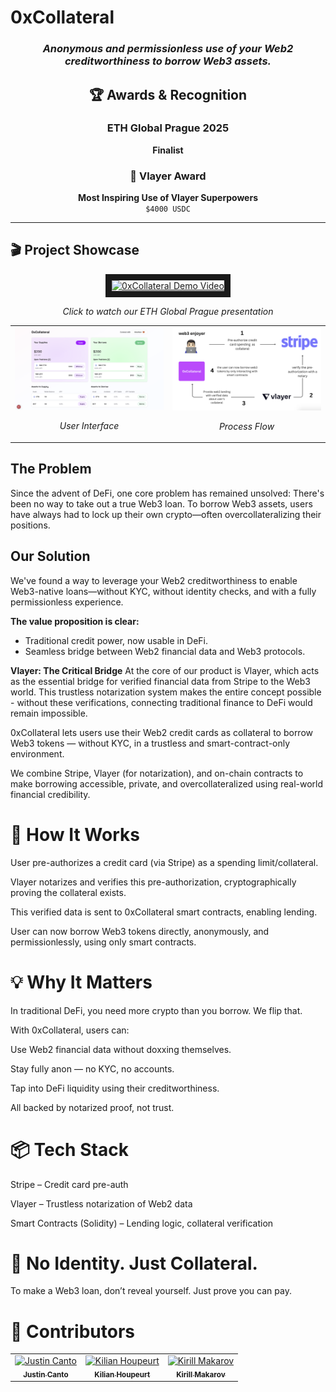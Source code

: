 # 0xCollateral

<div align="center">

<h3><em>Anonymous and permissionless use of your Web2 creditworthiness to borrow Web3 assets.</em></h3>

## 🏆 Awards & Recognition

### ETH Global Prague 2025
**Finalist**

### 🥇 Vlayer Award
**Most Inspiring Use of Vlayer Superpowers**  
`$4000 USDC`

---

</div>

## 🎬 Project Showcase
<div align="center">
  <a href="https://www.youtube.com/watch?v=rREcxijjG7o&t=5923s" target="_blank">
    <img src="https://img.youtube.com/vi/rREcxijjG7o/0.jpg" alt="0xCollateral Demo Video" width="560" height="315" border="10" />
  </a>
  <p><i>Click to watch our ETH Global Prague presentation</i></p>
</div>

<div align="center">
  <table>
    <tr>
      <td width="50%">
        <img src="images/ui.png" alt="UI Interface" width="100%" />
        <p align="center"><i>User Interface</i></p>
      </td>
      <td width="50%">
        <img src="images/flow.png" alt="Process Flow" width="100%" />
        <p align="center"><i>Process Flow</i></p>
      </td>
    </tr>
  </table>
</div>

## The Problem
Since the advent of DeFi, one core problem has remained unsolved:
There's been no way to take out a true Web3 loan. To borrow Web3 assets, users have always had to lock up their own crypto—often overcollateralizing their positions.

## Our Solution
We've found a way to leverage your Web2 creditworthiness to enable Web3-native loans—without KYC, without identity checks, and with a fully permissionless experience.

**The value proposition is clear:**
- Traditional credit power, now usable in DeFi.
- Seamless bridge between Web2 financial data and Web3 protocols.

**Vlayer: The Critical Bridge**
At the core of our product is Vlayer, which acts as the essential bridge for verified financial data from Stripe to the Web3 world. This trustless notarization system makes the entire concept possible - without these verifications, connecting traditional finance to DeFi would remain impossible.

0xCollateral lets users use their Web2 credit cards as collateral to borrow Web3 tokens — without KYC, in a trustless and smart-contract-only environment.

We combine Stripe, Vlayer (for notarization), and on-chain contracts to make borrowing accessible, private, and overcollateralized using real-world financial credibility.

# 🔄 How It Works
User pre-authorizes a credit card (via Stripe) as a spending limit/collateral.

Vlayer notarizes and verifies this pre-authorization, cryptographically proving the collateral exists.

This verified data is sent to 0xCollateral smart contracts, enabling lending.

User can now borrow Web3 tokens directly, anonymously, and permissionlessly, using only smart contracts.

# 💡 Why It Matters
In traditional DeFi, you need more crypto than you borrow. We flip that.

With 0xCollateral, users can:

Use Web2 financial data without doxxing themselves.

Stay fully anon — no KYC, no accounts.

Tap into DeFi liquidity using their creditworthiness.

All backed by notarized proof, not trust.

# 📦 Tech Stack
Stripe – Credit card pre-auth

Vlayer – Trustless notarization of Web2 data

Smart Contracts (Solidity) – Lending logic, collateral verification

# 🔐 No Identity. Just Collateral.
To make a Web3 loan, don’t reveal yourself. Just prove you can pay.

# 👥 Contributors

<div align="center">
  <table>
    <tr>
      <td align="center">
        <a href="https://github.com/justincanto">
          <img src="https://github.com/justincanto.png" width="100px;" alt="Justin Canto"/>
          <br />
          <sub><b>Justin Canto</b></sub>
        </a>
      </td>
      <td align="center">
        <a href="https://github.com/stupside">
          <img src="https://github.com/stupside.png" width="100px;" alt="Kilian Houpeurt"/>
          <br />
          <sub><b>Kilian Houpeurt</b></sub>
        </a>
      </td>
      <td align="center">
        <a href="https://github.com/luaroncrew">
          <img src="https://github.com/luaroncrew.png" width="100px;" alt="Kirill Makarov"/>
          <br />
          <sub><b>Kirill Makarov</b></sub>
        </a>
      </td>
    </tr>
  </table>
</div>

